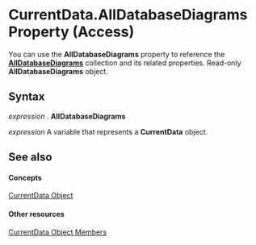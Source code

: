 
# CurrentData.AllDatabaseDiagrams Property (Access)

You can use the  **AllDatabaseDiagrams** property to reference the **[AllDatabaseDiagrams](417427aa-1783-29da-30c9-66a7032a0088.md)** collection and its related properties. Read-only **AllDatabaseDiagrams** object.


## Syntax

 _expression_ . **AllDatabaseDiagrams**

 _expression_ A variable that represents a **CurrentData** object.


## See also


#### Concepts


[CurrentData Object](c8d3f74f-050d-e1be-9496-2f1e20996066.md)
#### Other resources


[CurrentData Object Members](1d86e9b4-8cc6-544d-b1bb-a608167b71ff.md)

